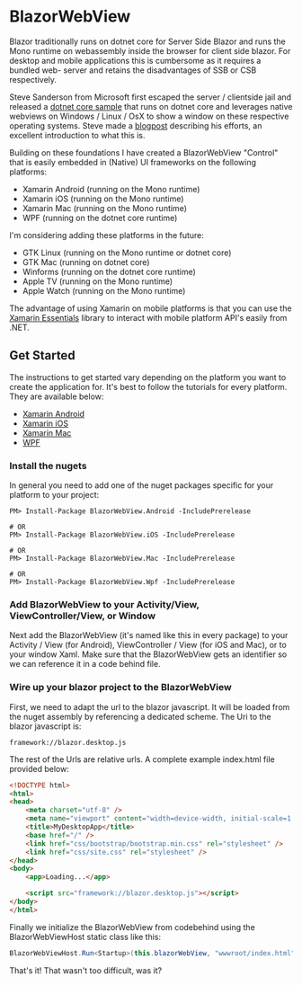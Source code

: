 # BlazorWebView

Blazor traditionally runs on dotnet core for Server Side Blazor and runs the Mono runtime on webassembly inside the
browser for client side blazor. For desktop and mobile applications this is cumbersome as it requires a bundled web-
server and retains the disadvantages of SSB or CSB respectively.

Steve Sanderson from Microsoft first escaped the server / clientside jail and released a
[dotnet core sample](https://github.com/SteveSandersonMS/WebWindow) that runs on dotnet core and leverages native
webviews on Windows / Linux / OsX to show a window on these respective operating systems.
Steve made a
[blogpost](https://blog.stevensanderson.com/2019/11/18/2019-11-18-webwindow-a-cross-platform-webview-for-dotnet-core/)
describing his efforts, an excellent introduction to what this is.

Building on these foundations I have created a BlazorWebView "Control" that is easily embedded in (Native) UI frameworks
on the following platforms:

* Xamarin Android (running on the Mono runtime)
* Xamarin iOS (running on the Mono runtime)
* Xamarin Mac (running on the Mono runtime)
* WPF (running on the dotnet core runtime)

I'm considering adding these platforms in the future:

* GTK Linux (running on the Mono runtime or dotnet core)
* GTK Mac (running on dotnet core)
* Winforms (running on the dotnet core runtime)
* Apple TV (running on the Mono runtime)
* Apple Watch  (running on the Mono runtime)

The advantage of using Xamarin on mobile platforms is that you can use the
[Xamarin Essentials](https://docs.microsoft.com/en-us/xamarin/essentials/) library to interact with mobile platform
API's easily from .NET.

## Get Started

The instructions to get started vary depending on the platform you want to create the application for. It's best
to follow the tutorials for every platform. They are available below:

* [Xamarin Android](androidtutorial.md)
* [Xamarin iOS](iostutorial.md)
* [Xamarin Mac](mactutorial.md)
* [WPF](wpftutorial.md)

### Install the nugets

In general you need to add one of the nuget packages specific for your platform to your project:

```
PM> Install-Package BlazorWebView.Android -IncludePrerelease

# OR
PM> Install-Package BlazorWebView.iOS -IncludePrerelease

# OR
PM> Install-Package BlazorWebView.Mac -IncludePrerelease

# OR
PM> Install-Package BlazorWebView.Wpf -IncludePrerelease
```

### Add BlazorWebView to your Activity/View, ViewController/View, or Window

Next add the BlazorWebView (it's named like this in every package) to your Activity / View (for Android),
ViewController / View (for iOS and Mac), or to your window Xaml. Make sure that the BlazorWebView gets an
identifier so we can reference it in a code behind file.

### Wire up your blazor project to the BlazorWebView

First, we need to adapt the url to the blazor javascript. It will be loaded from the nuget assembly by
referencing a dedicated scheme. The Uri to the blazor javascript is:

```
framework://blazor.desktop.js
```

The rest of the Urls are relative urls. A complete example index.html file provided below:

```html
<!DOCTYPE html>
<html>
<head>
    <meta charset="utf-8" />
    <meta name="viewport" content="width=device-width, initial-scale=1.0, maximum-scale=1.0, user-scalable=no" />
    <title>MyDesktopApp</title>
    <base href="/" />
    <link href="css/bootstrap/bootstrap.min.css" rel="stylesheet" />
    <link href="css/site.css" rel="stylesheet" />
</head>
<body>
    <app>Loading...</app>

    <script src="framework://blazor.desktop.js"></script>
</body>
</html>
```

Finally we initialize the BlazorWebView from codebehind using the BlazorWebViewHost static class like this:

```csharp
BlazorWebViewHost.Run<Startup>(this.blazorWebView, "wwwroot/index.html");
```

That's it! That wasn't too difficult, was it?